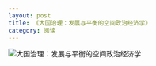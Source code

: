 ```yaml
---
layout: post
title: 《大国治理：发展与平衡的空间政治经济学》
category: 阅读
---
```



![大国治理：发展与平衡的空间政治经济学](https://cdn.jsdelivr.net/gh/liaozk-wiki/md_img/md/%E5%A4%A7%E5%9B%BD%E6%B2%BB%E7%90%86%EF%BC%9A%E5%8F%91%E5%B1%95%E4%B8%8E%E5%B9%B3%E8%A1%A1%E7%9A%84%E7%A9%BA%E9%97%B4%E6%94%BF%E6%B2%BB%E7%BB%8F%E6%B5%8E%E5%AD%A6.png)